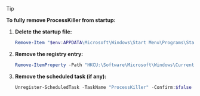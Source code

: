 > [!TIP]
> **To fully remove ProcessKiller from startup:**
> 
> 1. **Delete the startup file:**
>    ```powershell
>    Remove-Item "$env:APPDATA\Microsoft\Windows\Start Menu\Programs\Startup\ProcessKiller.ps1"
>    ```
> 
> 2. **Remove the registry entry:**
>    ```powershell
>    Remove-ItemProperty -Path "HKCU:\Software\Microsoft\Windows\CurrentVersion\Run" -Name "ProcessKiller"
>    ```
> 
> 3. **Remove the scheduled task (if any):**
>    ```powershell
>    Unregister-ScheduledTask -TaskName "ProcessKiller" -Confirm:$false
>    ```
